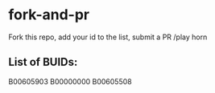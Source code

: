 # fork-and-pr
Fork this repo, add your id to the list, submit a PR
/play horn
## List of BUIDs:
B00605903
B00000000
B00605508
